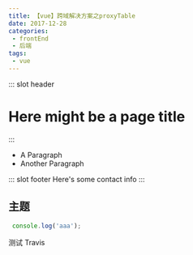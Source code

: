 ```yaml
---
title: 【vue】跨域解决方案之proxyTable
date: 2017-12-28
categories:
 - frontEnd
 - 后端
tags:
 - vue
---
```

::: slot header
# Here might be a page title
:::

- A Paragraph
- Another Paragraph

::: slot footer
Here's some contact info
:::
<!-- more -->

## 主题
```javascript
 console.log('aaa');
```
测试 Travis